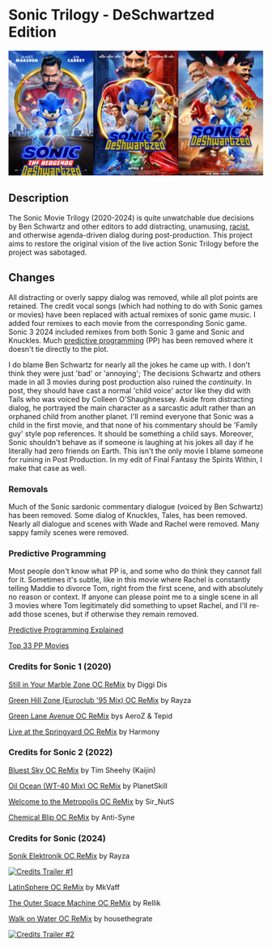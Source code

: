 # Sonic Trilogy - DeSchwartzed Edition

![Sonic DeSchwartzed Edition Poster.png](Sonic%20DeSchwartzed%20Edition%20Poster.png)


## Description

The Sonic Movie Trilogy (2020-2024) is quite unwatchable 
due decisions by Ben Schwartz and other editors to add 
distracting, unamusing, [racist](https://www.reddit.com/r/rant/comments/1j5d6a8/the_sonic_the_hedgehog_2_movie_is_racist/), 
and otherwise agenda-driven dialog during post-production. 
This project aims to restore the original vision of the live action Sonic Trilogy 
before the project was sabotaged. 

## Changes

All distracting or overly sappy dialog was removed, while all plot points are retained. 
The credit vocal songs (which had nothing to do with Sonic games or movies) 
have been replaced with actual remixes of sonic game music. 
I added four remixes to each movie from the corresponding Sonic game. 
Sonic 3 2024 included remixes from both Sonic 3 game and Sonic and Knuckles. 
Much [predictive programming](https://joyoffaith.com/predictive-programming.html) (PP) has been removed where it doesn't tie directly to the plot.

I do blame Ben Schwartz for nearly all the jokes he came up with. I don't think they were just 'bad' or 'annoying';
The decisions Schwartz and others made in all 3 movies during post production also ruined the *continuity*.
In post, they should have cast a normal 'child voice' actor like they did with Tails who was voiced by Colleen O'Shaughnessey.
Aside from distracting dialog, he portrayed the main character as a sarcastic adult rather than an orphaned child from another planet. 
I'll remind everyone that Sonic was a child in the first movie, and that none of his commentary should be 'Family guy' style pop references. 
It should be something a child says. 
Moreover, Sonic shouldn't behave as if someone is laughing at his jokes all day if he literally had zero friends on Earth. 
This isn't the only movie I blame someone for ruining in Post Production. 
In my edit of Final Fantasy the Spirits Within, I make that case as well.

### Removals

Much of the Sonic sardonic commentary dialogue (voiced by Ben Schwartz) has been removed. 
Some dialog of Knuckles, Tales, has been removed. 
Nearly all dialogue and scenes with Wade and Rachel were removed. 
Many sappy family scenes were removed. 

### Predictive Programming

Most people don't know what PP is, and some who do think they cannot fall for it. 
Sometimes it's subtle, like in this movie where Rachel is constantly telling Maddie to divorce Tom, right from the first scene, and with absolutely no reason or context.
If anyone can please point me to a single scene in all 3 movies where Tom legitimately did something to upset Rachel, 
and I'll re-add those scenes, but if otherwise they remain removed. 

[Predictive Programming Explained](https://joyoffaith.com/predictive-programming.html)

[Top 33 PP Movies](https://www.imdb.com/list/ls086291084/)


### Credits for Sonic 1 (2020)

[Still in Your Marble Zone OC ReMix](https://ocremix.org/remix/OCR01580)
by Diggi Dis

[Green Hill Zone (Euroclub '95 Mix) OC ReMix](https://ocremix.org/remix/OCR00986)
by Rayza

[Green Lane Avenue OC ReMix](https://ocremix.org/remix/OCR01624)
bys AeroZ & Tepid

[Live at the Springyard OC ReMix](https://ocremix.org/remix/OCR01346)
by Harmony


### Credits for Sonic 2 (2022)

[Bluest Sky OC ReMix](https://ocremix.org/remix/OCR00337)
by Tim Sheehy (Kaijin)

[Oil Ocean (WT-40 Mix) OC ReMix](https://ocremix.org/remix/OCR01600)
by PlanetSkill

[Welcome to the Metropolis OC ReMix](https://ocremix.org/remix/OCR00968)
by Sir_NutS

[Chemical Blip OC ReMix](https://ocremix.org/remix/OCR02337)
by Anti-Syne

### Credits for Sonic (2024)

[Sonik Elektronik OC ReMix](https://ocremix.org/remix/OCR01181)
by Rayza

[![Credits Trailer #1](https://img.youtube.com/vi/37vFHrV3aNY/0.jpg)](https://www.youtube.com/watch?v=37vFHrV3aNY)

[LatinSphere OC ReMix](https://ocremix.org/remix/OCR00246)
by MkVaff

[The Outer Space Machine OC ReMix](https://ocremix.org/remix/OCR01196)
by Rellik

[Walk on Water OC ReMix](https://ocremix.org/remix/OCR01527)
by housethegrate

[![Credits Trailer #2](https://img.youtube.com/vi/Y-2jS-OnWP8/0.jpg)](https://www.youtube.com/watch?v=Y-2jS-OnWP8)

